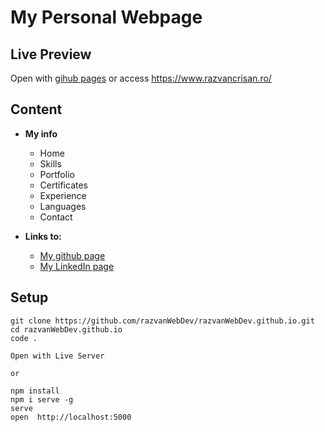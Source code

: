 # My Personal Webpage

## Live Preview
Open with [gihub pages](https://razvanwebdev.github.io/)
or access https://www.razvancrisan.ro/

## Content 
- **My info**
    - Home
    - Skills
    - Portfolio
    - Certificates
    - Experience
    - Languages
    - Contact

- **Links to:**
    - [My github page](https://github.com/razvanwebdev)
    - [My LinkedIn page](https://www.linkedin.com/in/razvanwebdev)

## Setup
```
git clone https://github.com/razvanWebDev/razvanWebDev.github.io.git
cd razvanWebDev.github.io
code .
```
```
Open with Live Server 

or

npm install
npm i serve -g
serve
open  http://localhost:5000 
```
